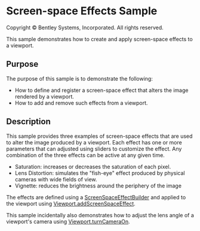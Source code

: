 # Screen-space Effects Sample

Copyright © Bentley Systems, Incorporated. All rights reserved.

This sample demonstrates how to create and apply screen-space effects to a viewport.

## Purpose

The purpose of this sample is to demonstrate the following:

* How to define and register a screen-space effect that alters the image rendered by a viewport.
* How to add and remove such effects from a viewport.

## Description

This sample provides three examples of screen-space effects that are used to alter the image produced by a viewport. Each effect has one or more parameters that can adjusted using sliders to customize the effect. Any combination of the three effects can be active at any given time.

* Saturation: increases or decreases the saturation of each pixel.
* Lens Distortion: simulates the "fish-eye" effect produced by physical cameras with wide fields of view.
* Vignette: reduces the brightness around the periphery of the image

The effects are defined using a [ScreenSpaceEffectBuilder](https://www.itwinjs.org/reference/core-frontend/rendering/screenspaceeffectbuilder) and applied to the viewport using [Viewport.addScreenSpaceEffect](https://www.itwinjs.org/reference/core-frontend/views/viewport/addscreenspaceeffect).

This sample incidentally also demonstrates how to adjust the lens angle of a viewport's camera using [Viewport.turnCameraOn](https://www.itwinjs.org/reference/core-frontend/views/viewport/turncameraon).
